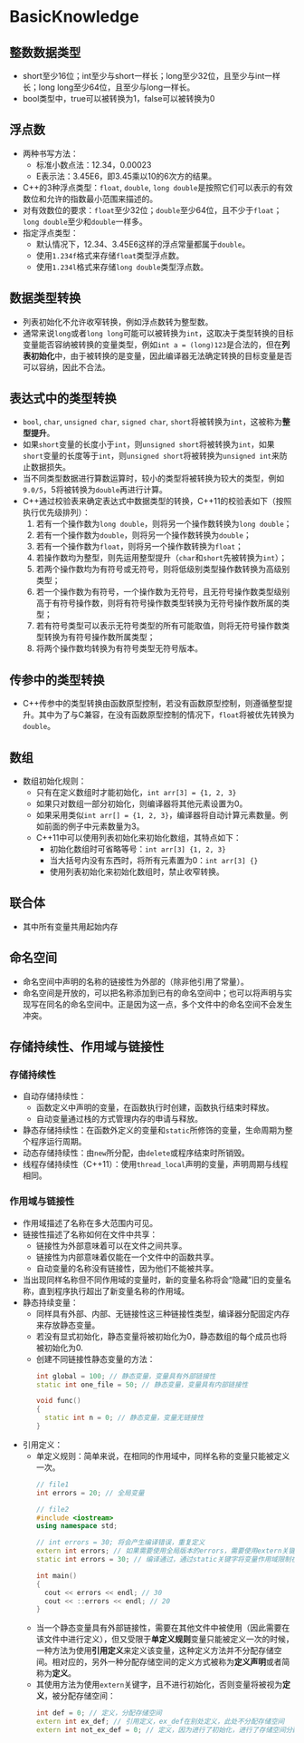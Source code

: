 # BasicKnowledge

## 整数数据类型
* short至少16位；int至少与short一样长；long至少32位，且至少与int一样长；long long至少64位，且至少与long一样长。
* bool类型中，true可以被转换为1，false可以被转换为0

## 浮点数
* 两种书写方法：
  * 标准小数点法：12.34，0.00023
  * E表示法：3.45E6，即3.45乘以10的6次方的结果。
* C++的3种浮点类型：`float`, `double`, `long double`是按照它们可以表示的有效数位和允许的指数最小范围来描述的。
* 对有效数位的要求：`float`至少32位；`double`至少64位，且不少于`float`；`long double`至少和`double`一样多。
* 指定浮点类型：
  * 默认情况下，12.34、3.45E6这样的浮点常量都属于`double`。
  * 使用`1.234f`格式来存储`float`类型浮点数。
  * 使用`1.234l`格式来存储`long double`类型浮点数。

## 数据类型转换
* 列表初始化不允许收窄转换，例如浮点数转为整型数。
* 通常来说`long`或者`long long`可能可以被转换为`int`，这取决于类型转换的目标变量能否容纳被转换的变量类型，例如`int a = (long)123`是合法的，但在**列表初始化**中，由于被转换的是变量，因此编译器无法确定转换的目标变量是否可以容纳，因此不合法。

## 表达式中的类型转换
* `bool`, `char`, `unsigned char`, `signed char`, `short`将被转换为`int`，这被称为**整型提升**。
* 如果`short`变量的长度小于`int`，则`unsigned short`将被转换为`int`，如果`short`变量的长度等于`int`，则`unsigned short`将被转换为`unsigned int`来防止数据损失。
* 当不同类型数据进行算数运算时，较小的类型将被转换为较大的类型，例如`9.0/5`，5将被转换为`double`再进行计算。
* C++通过校验表来确定表达式中数据类型的转换，C++11的校验表如下（按照执行优先级排列）：
  1. 若有一个操作数为`long double`，则将另一个操作数转换为`long double`；
  2. 若有一个操作数为`double`，则将另一个操作数转换为`double`；
  3. 若有一个操作数为`float`，则将另一个操作数转换为`float`；
  4. 若操作数均为整型，则先运用整型提升（`char`和`short`先被转换为`int`）；
  5. 若两个操作数均为有符号或无符号，则将低级别类型操作数转换为高级别类型；
  6. 若一个操作数为有符号，一个操作数为无符号，且无符号操作数类型级别高于有符号操作数，则将有符号操作数类型转换为无符号操作数所属的类型；
  7. 若有符号类型可以表示无符号类型的所有可能取值，则将无符号操作数类型转换为有符号操作数所属类型；
  8. 将两个操作数均转换为有符号类型无符号版本。

## 传参中的类型转换
* C++传参中的类型转换由函数原型控制，若没有函数原型控制，则遵循整型提升。其中为了与C兼容，在没有函数原型控制的情况下，`float`将被优先转换为`double`。

## 数组
* 数组初始化规则：
  * 只有在定义数组时才能初始化，`int arr[3] = {1, 2, 3}`
  * 如果只对数组一部分初始化，则编译器将其他元素设置为0。
  * 如果采用类似`int arr[] = {1, 2, 3}`，编译器将自动计算元素数量。例如前面的例子中元素数量为3。
  * C++11中可以使用列表初始化来初始化数组，其特点如下：
    * 初始化数组时可省略等号：`int arr[3] {1, 2, 3}`
    * 当大括号内没有东西时，将所有元素置为0：`int arr[3] {}`
    * 使用列表初始化来初始化数组时，禁止收窄转换。

## 联合体
* 其中所有变量共用起始内存

## 命名空间
* 命名空间中声明的名称的链接性为外部的（除非他引用了常量）。
* 命名空间是开放的，可以把名称添加到已有的命名空间中；也可以将声明与实现写在同名的命名空间中。正是因为这一点，多个文件中的命名空间不会发生冲突。

## 存储持续性、作用域与链接性
### 存储持续性
* 自动存储持续性：
  * 函数定义中声明的变量，在函数执行时创建，函数执行结束时释放。
  * 自动变量通过栈的方式管理内存的申请与释放。
* 静态存储持续性：在函数外定义的变量和`static`所修饰的变量，生命周期为整个程序运行周期。
* 动态存储持续性：由`new`所分配，由`delete`或程序结束时所销毁。
* 线程存储持续性（C++11）：使用`thread_local`声明的变量，声明周期与线程相同。

### 作用域与链接性
* 作用域描述了名称在多大范围内可见。
* 链接性描述了名称如何在文件中共享：
  * 链接性为外部意味着可以在文件之间共享。
  * 链接性为内部意味着仅能在一个文件中的函数共享。
  * 自动变量的名称没有链接性，因为他们不能被共享。
* 当出现同样名称但不同作用域的变量时，新的变量名称将会“隐藏”旧的变量名称，直到程序执行超出了新变量名称的作用域。
* 静态持续变量：
  * 同样具有外部、内部、无链接性这三种链接性类型，编译器分配固定内存来存放静态变量。
  * 若没有显式初始化，静态变量将被初始化为0，静态数组的每个成员也将被初始化为0.
  * 创建不同链接性静态变量的方法：
    ```cpp
    int global = 100; // 静态变量，变量具有外部链接性
    static int one_file = 50; // 静态变量，变量具有内部链接性

    void func()
    {
      static int n = 0; // 静态变量，变量无链接性
    }
    ```
* 引用定义：
  * 单定义规则：简单来说，在相同的作用域中，同样名称的变量只能被定义一次。
    ```cpp
    // file1
    int errors = 20; // 全局变量
    ```
    ```cpp
    // file2
    #include <iostream>
    using namespace std;

    // int errors = 30; 将会产生编译错误，重复定义
    extern int errors; // 如果需要使用全局版本的errors，需要使用extern关键字进行引用定义
    static int errors = 30; // 编译通过，通过static关键字将变量作用域限制在文件中，与file1中的errors变量已不在相同的作用域中。需要注意的是，这个变量在这个文件中已将file1中的全局变量errors隐藏，若需要使用全局版本的errors，我们在C++中可以使用::操作符。

    int main()
    {
      cout << errors << endl; // 30
      cout << ::errors << endl; // 20
    }
    ```
  * 当一个静态变量具有外部链接性，需要在其他文件中被使用（因此需要在该文件中进行定义），但又受限于**单定义规则**变量只能被定义一次的时候，一种方法为使用**引用定义**来定义该变量，这种定义方法并不分配存储空间。相对应的，另外一种分配存储空间的定义方式被称为**定义声明**或者简称为**定义**。
  * 其使用方法为使用`extern`关键字，且不进行初始化，否则变量将被视为**定义**，被分配存储空间：
    ```cpp
    int def = 0; // 定义，分配存储空间
    extern int ex_def; // 引用定义，ex_def在别处定义，此处不分配存储空间
    extern int not_ex_def = 0; // 定义，因为进行了初始化，进行了存储空间分配
    ```
    